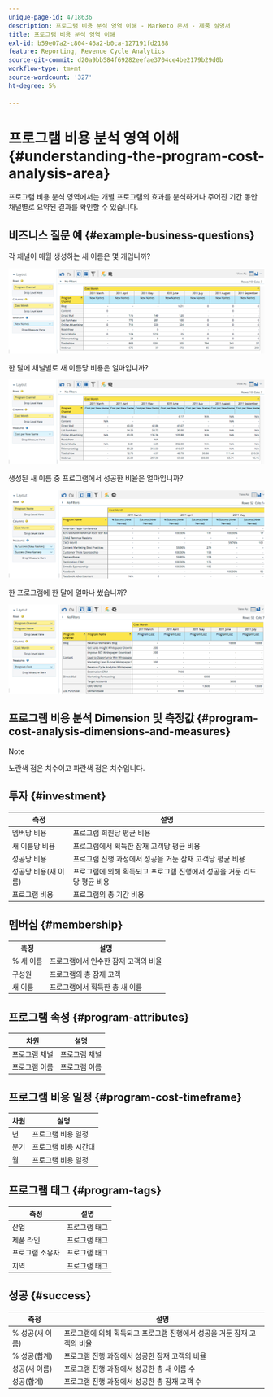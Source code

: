 ```yaml
---
unique-page-id: 4718636
description: 프로그램 비용 분석 영역 이해 - Marketo 문서 - 제품 설명서
title: 프로그램 비용 분석 영역 이해
exl-id: b59e07a2-c804-46a2-b0ca-127191fd2188
feature: Reporting, Revenue Cycle Analytics
source-git-commit: d20a9bb584f69282eefae3704ce4be2179b29d0b
workflow-type: tm+mt
source-wordcount: '327'
ht-degree: 5%

---
```


# 프로그램 비용 분석 영역 이해 {#understanding-the-program-cost-analysis-area}

프로그램 비용 분석 영역에서는 개별 프로그램의 효과를 분석하거나 주어진 기간 동안 채널별로 요약된 결과를 확인할 수 있습니다.

## 비즈니스 질문 예 {#example-business-questions}

각 채널이 매월 생성하는 새 이름은 몇 개입니까?

![](assets/image2015-5-6-14-3a13-3a47.png)

한 달에 채널별로 새 이름당 비용은 얼마입니까?

![](assets/image2015-5-6-14-3a16-3a28.png)

생성된 새 이름 중 프로그램에서 성공한 비율은 얼마입니까?

![](assets/image2015-5-6-14-3a31-3a15.png)

한 프로그램에 한 달에 얼마나 썼습니까?

![](assets/image2015-5-6-14-3a36-3a34.png)

## 프로그램 비용 분석 Dimension 및 측정값 {#program-cost-analysis-dimensions-and-measures}

>[!NOTE]
>
>노란색 점은 치수이고 파란색 점은 치수입니다.

## 투자 {#investment}

| 측정 | 설명 |
|---|---|
| 멤버당 비용 | 프로그램 회원당 평균 비용 |
| 새 이름당 비용 | 프로그램에서 획득한 잠재 고객당 평균 비용 |
| 성공당 비용 | 프로그램 진행 과정에서 성공을 거둔 잠재 고객당 평균 비용 |
| 성공당 비용(새 이름) | 프로그램에 의해 획득되고 프로그램 진행에서 성공을 거둔 리드당 평균 비용 |
| 프로그램 비용 | 프로그램의 총 기간 비용 |

## 멤버십 {#membership}

<table> 
 <tbody> 
  <tr> 
   <th>측정</th> 
   <th>설명</th> 
  </tr> 
  <tr> 
   <td>% 새 이름</td> 
   <td>프로그램에서 인수한 잠재 고객의 비율</td> 
  </tr> 
  <tr> 
   <td>구성원</td> 
   <td>프로그램의 총 잠재 고객</td> 
  </tr> 
  <tr> 
   <td>새 이름</td> 
   <td>프로그램에서 획득한 총 새 이름</td> 
  </tr> 
 </tbody> 
</table>

## 프로그램 속성 {#program-attributes}

| 차원 | 설명 |
|---|---|
| 프로그램 채널 | 프로그램 채널 |
| 프로그램 이름 | 프로그램 이름 |

## 프로그램 비용 일정 {#program-cost-timeframe}

| 차원 | 설명 |
|---|---|
| 년 | 프로그램 비용 일정 |
| 분기 | 프로그램 비용 시간대 |
| 월 | 프로그램 비용 일정 |

## 프로그램 태그 {#program-tags}

| 측정 | 설명 |
|---|---|
| 산업 | 프로그램 태그 |
| 제품 라인 | 프로그램 태그 |
| 프로그램 소유자 | 프로그램 태그 |
| 지역 | 프로그램 태그 |

## 성공 {#success}

| 측정 | 설명 |
|---|---|
| % 성공(새 이름) | 프로그램에 의해 획득되고 프로그램 진행에서 성공을 거둔 잠재 고객의 비율 |
| % 성공(합계) | 프로그램 진행 과정에서 성공한 잠재 고객의 비율 |
| 성공(새 이름) | 프로그램 진행 과정에서 성공한 총 새 이름 수 |
| 성공(합계) | 프로그램 진행 과정에서 성공한 총 잠재 고객 수 |
